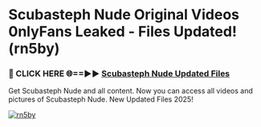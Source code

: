 # Scubasteph Nude Original Videos 0nlyFans Leaked - Files Updated! (rn5by)

<h3>🔴 CLICK HERE 🌐==►► <a href="https://tinyurl.com/yrmya6cz" rel="nofollow">Scubasteph Nude Updated Files</a></h3>

Get Scubasteph Nude and all content. Now you can access all videos and pictures of Scubasteph Nude. New Updated Files 2025!

[![rn5by](https://i.imgur.com/FMdXYCs.gif)](https://tinyurl.com/yrmya6cz)
